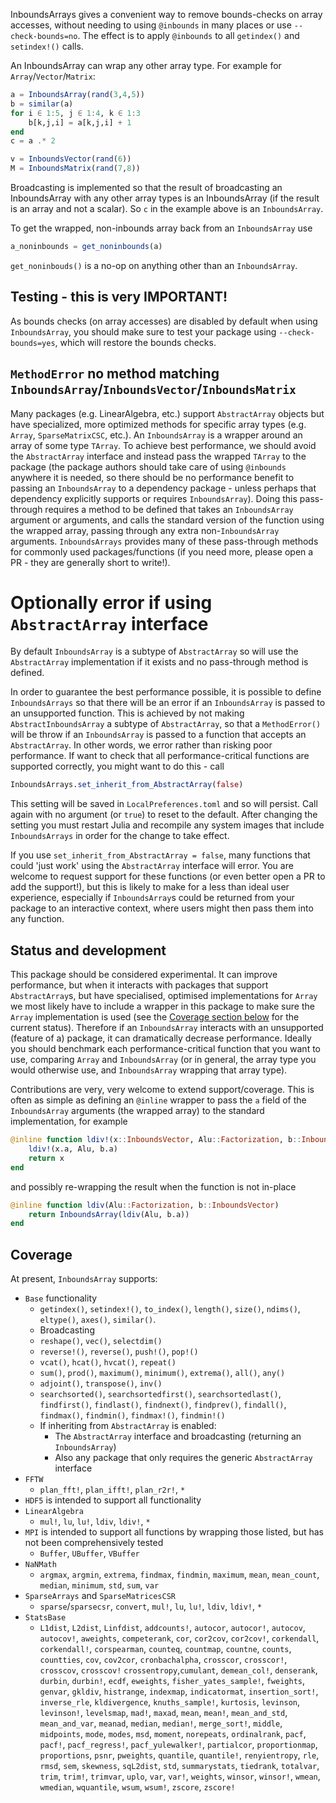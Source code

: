 InboundsArrays gives a convenient way to remove bounds-checks on array accesses, without
needing to using `@inbounds` in many places or use `--check-bounds=no`. The effect is to
apply `@inbounds` to all `getindex()` and `setindex!()` calls.

An InboundsArray can wrap any other array type. For example for `Array`/`Vector`/`Matrix`:
```julia
a = InboundsArray(rand(3,4,5))
b = similar(a)
for i ∈ 1:5, j ∈ 1:4, k ∈ 1:3
    b[k,j,i] = a[k,j,i] + 1
end
c = a .* 2

v = InboundsVector(rand(6))
M = InboundsMatrix(rand(7,8))
```
Broadcasting is implemented so that the result of broadcasting an InboundsArray with any
other array types is an InboundsArray (if the result is an array and not a scalar). So `c`
in the example above is an `InboundsArray`.

To get the wrapped, non-inbounds array back from an `InboundsArray` use
```julia
a_noninbounds = get_noninbounds(a)
```
`get_noninbouds()` is a no-op on anything other than an `InboundsArray`.


Testing - this is very IMPORTANT!
---------------------------------

As bounds checks (on array accesses) are disabled by default when using `InboundsArray`,
you should make sure to test your package using `--check-bounds=yes`, which will restore
the bounds checks.

`MethodError` no method matching `InboundsArray`/`InboundsVector`/`InboundsMatrix`
----------------------------------------------------------------------------------

Many packages (e.g. LinearAlgebra, etc.) support `AbstractArray` objects but
have specialized, more optimized methods for specific array types (e.g.
`Array`, `SparseMatrixCSC`, etc.). An `InboundsArray` is a wrapper around an
array of some type `TArray`. To achieve best performance, we should avoid the
`AbstractArray` interface and instead pass the wrapped `TArray` to the package
(the package authors should take care of using `@inbounds` anywhere it is
needed, so there should be no performance benefit to passing an `InboundsArray`
to a dependency package - unless perhaps that dependency explicitly supports or
requires `InboundsArray`). Doing this pass-through requires a method to be
defined that takes an `InboundsArray` argument or arguments, and calls the
standard version of the function using the wrapped array, passing through any
extra non-`InboundsArray` arguments. `InboundsArrays` provides many of these
pass-through methods for commonly used packages/functions (if you need more,
please open a PR - they are generally short to write!).

Optionally error if using `AbstractArray` interface
===================================================

By default `InboundsArray` is a subtype of `AbstractArray` so will use the
`AbstractArray` implementation if it exists and no pass-through method is
defined.

In order to guarantee the best performance possible, it is possible to define
`InboundsArrays` so that there will be an error if an `InboundsArray` is passed
to an unsupported function. This is achieved by not making
`AbstractInboundsArray` a subtype of `AbstractArray`, so that a `MethodError()`
will be throw if an `InboundsArray` is passed to a function that accepts an
`AbstractArray`. In other words, we error rather than risking poor performance.
If want to check that all performance-critical functions are supported
correctly, you might want to do this - call
```julia
InboundsArrays.set_inherit_from_AbstractArray(false)
```
This setting will be saved in `LocalPreferences.toml` and so will persist. Call
again with no argument (or `true`) to reset to the default. After changing the
setting you must restart Julia and recompile any system images that include
`InboundsArrays` in order for the change to take effect.

If you use `set_inherit_from_AbstractArray = false`, many functions that could
'just work' using the `AbstractArray` interface will error. You are welcome to
request support for these functions (or even better open a PR to add the
support!), but this is likely to make for a less than ideal user experience,
especially if `InboundsArray`s could be returned from your package to an
interactive context, where users might then pass them into any function.

Status and development
----------------------

This package should be considered experimental. It can improve performance, but
when it interacts with packages that support `AbstractArray`s, but have
specialised, optimised implementations for `Array` we most likely have to
include a wrapper in this package to make sure the `Array` implementation is
used (see the [Coverage section below](#Coverage) for the current status).
Therefore if an `InboundsArray` interacts with an unsupported (feature of a)
package, it can dramatically decrease performance. Ideally you should benchmark
each performance-critical function that you want to use, comparing `Array` and
`InboundsArray` (or in general, the array type you would otherwise use, and
`InboundsArray` wrapping that array type).

Contributions are very, very welcome to extend support/coverage. This is often
as simple as defining an `@inline` wrapper to pass the `a` field of the
`InboundsArray` arguments (the wrapped array) to the standard implementation,
for example
```julia
@inline function ldiv!(x::InboundsVector, Alu::Factorization, b::InboundsVector)
    ldiv!(x.a, Alu, b.a)
    return x
end
```
and possibly re-wrapping the result when the function is not in-place
```julia
@inline function ldiv(Alu::Factorization, b::InboundsVector)
    return InboundsArray(ldiv(Alu, b.a))
end
```

Coverage
--------

At present, `InboundsArray` supports:
* `Base` functionality
    * `getindex()`, `setindex!()`, `to_index()`, `length()`, `size()`,
      `ndims()`, `eltype()`, `axes()`, `similar()`.
    * Broadcasting
    * `reshape()`, `vec()`, `selectdim()`
    * `reverse!()`, `reverse()`, `push!()`, `pop!()`
    * `vcat()`, `hcat()`, `hvcat()`, `repeat()`
    * `sum()`, `prod()`, `maximum()`, `minimum()`, `extrema()`, `all()`, `any()`
    * `adjoint()`, `transpose()`, `inv()`
    * `searchsorted()`, `searchsortedfirst()`, `searchsortedlast()`,
      `findfirst()`, `findlast()`, `findnext()`, `findprev()`, `findall()`,
      `findmax()`, `findmin()`, `findmax!()`, `findmin!()`
    * If inheriting from `AbstractArray` is enabled:
        * The `AbstractArray` interface and broadcasting (returning an `InboundsArray`)
        * Also any package that only requires the generic `AbstractArray` interface
* `FFTW`
    * `plan_fft!`, `plan_ifft!`, `plan_r2r!`, `*`
* `HDF5` is intended to support all functionality
* `LinearAlgebra`
    * `mul!`, `lu`, `lu!`, `ldiv`, `ldiv!`, `*`
* `MPI` is intended to support all functions by wrapping those listed, but has
  not been comprehensively tested
    * `Buffer`, `UBuffer`, `VBuffer`
* `NaNMath`
    * `argmax`, `argmin`, `extrema`, `findmax`, `findmin`, `maximum`, `mean`,
      `mean_count`, `median`, `minimum`, `std`, `sum`, `var`
* `SparseArrays` and `SparseMatricesCSR`
    * `sparse`/`sparsecsr`, `convert`, `mul!`, `lu`, `lu!`, `ldiv`, `ldiv!`, `*`
* `StatsBase`
    * `L1dist`, `L2dist`, `Linfdist`, `addcounts!`, `autocor`, `autocor!`,
      `autocov`, `autocov!`, `aweights`, `competerank`, `cor`, `cor2cov`,
      `cor2cov!`, `corkendall`, `corkendall!`, `corspearman`, `counteq`,
      `countmap`, `countne`, `counts`, `countties`, `cov`, `cov2cor`,
      `cronbachalpha`, `crosscor`, `crosscor!`, `crosscov`, `crosscov!`
      `crossentropy`,`cumulant`, `demean_col!`, `denserank`, `durbin`,
      `durbin!`, `ecdf`, `eweights`, `fisher_yates_sample!`, `fweights`,
      `genvar`, `gkldiv`, `histrange`, `indexmap`, `indicatormat`,
      `insertion_sort!`, `inverse_rle`, `kldivergence`, `knuths_sample!`,
      `kurtosis`, `levinson`, `levinson!`, `levelsmap`, `mad!`, `maxad`,
      `mean`, `mean!`, `mean_and_std`, `mean_and_var`, `meanad`, `median`,
      `median!`, `merge_sort!`, `middle`, `midpoints`, `mode`, `modes`, `msd`,
      `moment`, `norepeats`, `ordinalrank`, `pacf`, `pacf!`, `pacf_regress!`,
      `pacf_yulewalker!`, `partialcor`, `proportionmap`, `proportions`, `psnr`,
      `pweights`, `quantile`, `quantile!`, `renyientropy`, `rle`, `rmsd`,
      `sem`, `skewness`, `sqL2dist`, `std`, `summarystats`, `tiedrank`,
      `totalvar`, `trim`, `trim!`, `trimvar`, `uplo`, `var`, `var!`, `weights`,
      `winsor`, `winsor!`, `wmean`, `wmedian`, `wquantile`, `wsum`, `wsum!`,
      `zscore`, `zscore!`
